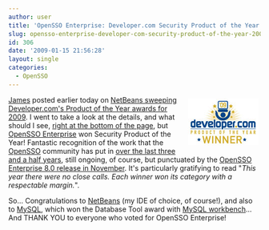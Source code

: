 ```yaml
---
author: user
title: 'OpenSSO Enterprise: Developer.com Security Product of the Year 2009!'
slug: opensso-enterprise-developer-com-security-product-of-the-year-2009
id: 306
date: '2009-01-15 21:56:28'
layout: single
categories:
  - OpenSSO
---
```


<span style="margin: 5px; float: right;">[![](images/dev09_poy_winner_1.jpg)](http://www.developer.com/java/other/article.php/3795991)</span>

[James](http://blogs.sun.com/jag/) posted earlier today on [NetBeans sweeping Developer.com's Product of the Year awards for 2009](http://blogs.sun.com/jag/entry/netbeans_rocks_the_awards). I went to take a look at the details, and what should I see, [right at the bottom of the page](http://www.developer.com/java/other/article.php/3795991), but [OpenSSO Enterprise](http://www.sun.com/software/products/opensso_enterprise/) won Security Product of the Year! Fantastic recognition of the work that the [OpenSSO](http://opensso.org/) community has put in [over the last three and a half years](opensso-code_swarm-visualization), still ongoing, of course, but punctuated by the [OpenSSO Enterprise 8.0 release in November](opensso-enterprise-8-0-released). It's particularly gratifying to read "_This year there were no close calls. Each winner won its category with a respectable margin._".

So... Congratulations to [NetBeans](http://netbeans.org/) (my IDE of choice, of course!), and also to [MySQL](http://www.mysql.com/), which won the Database Tool award with [MySQL workbench](http://dev.mysql.com/workbench/)... And THANK YOU to everyone who voted for OpenSSO Enterprise!